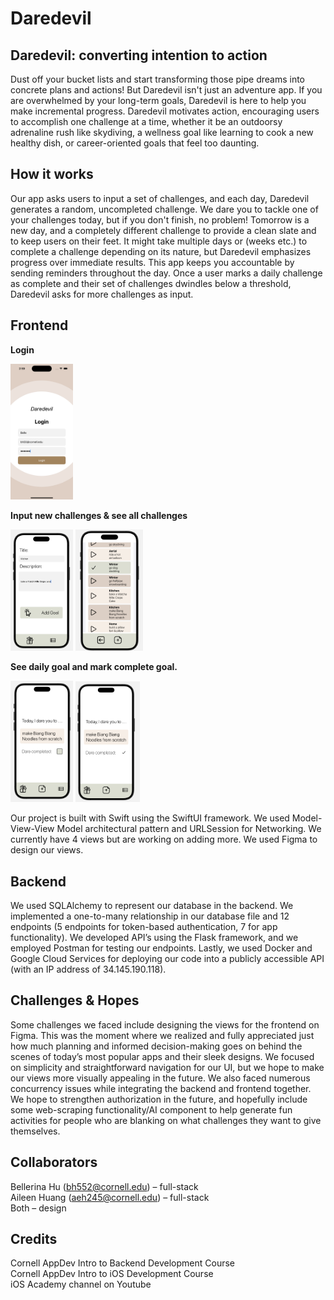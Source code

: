 # Daredevil 

## Daredevil: converting intention to action
Dust off your bucket lists and start transforming those pipe dreams into concrete plans and actions! But Daredevil isn't just an adventure app. If you are overwhelmed by your long-term goals, Daredevil is here to help you make incremental progress. Daredevil motivates action, encouraging users to accomplish one challenge at a time, whether it be an outdoorsy adrenaline rush like skydiving, a wellness goal like learning to cook a new healthy dish, or career-oriented goals that feel too daunting.

## How it works
Our app asks users to input a set of challenges, and each day, Daredevil generates a random, uncompleted challenge. We dare you to tackle one of your challenges today, but if you don't finish, no problem! Tomorrow is a new day, and a completely different challenge to provide a clean slate and to keep users on their feet. It might take multiple days or (weeks etc.) to complete a challenge depending on its nature, but Daredevil emphasizes progress over immediate results. This app keeps you accountable by sending reminders throughout the day. Once a user marks a daily challenge as complete and their set of challenges dwindles below a threshold, Daredevil asks for more challenges as input. 

## Frontend
**Login**
<p float="left">
  <img src="login.png" width="100" />
</p>

**Input new challenges & see all challenges**
<p float="left">
  <img src="newGoal.png" width="100" /> 
  <img src="allGoal.png" width="108" />
</p>

**See daily goal and mark complete goal.**
<p float="left">
  <img src="dailygoal.png" width="100" />
  <img src=completegoal.png width="103">
</p>


Our project is built with Swift using the SwiftUI framework. We used Model-View-View Model architectural pattern and URLSession for Networking. We currently have 4 views but are working on adding more. We used Figma to design our views.

## Backend

We used SQLAlchemy to represent our database in the backend. We implemented a one-to-many relationship in our database file and 12 endpoints (5 endpoints for token-based authentication, 7 for app functionality). We developed API’s using the Flask framework, and we employed Postman for testing our endpoints. Lastly, we used Docker and Google Cloud Services for deploying our code into a publicly accessible API (with an IP address of 34.145.190.118). 

## Challenges & Hopes
Some challenges we faced include designing the views for the frontend on Figma. This was the moment where we realized and fully appreciated just how much planning and informed decision-making goes on behind the scenes of today’s most popular apps and their sleek designs. We focused on simplicity and straightforward navigation for our UI, but we hope to make our views more visually appealing in the future. We also faced numerous concurrency issues while integrating the backend and frontend together. We hope to strengthen authorization in the future, and hopefully include some web-scraping functionality/AI component to help generate fun activities for people who are blanking on what challenges they want to give themselves. 

## Collaborators
Bellerina Hu (bh552@cornell.edu) – full-stack   
Aileen Huang (aeh245@cornell.edu) – full-stack   
Both – design

## Credits
Cornell AppDev Intro to Backend Development Course  
Cornell AppDev Intro to iOS Development Course  
iOS Academy channel on Youtube
